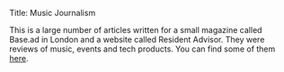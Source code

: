 Title: Music Journalism

This is a large number of articles written for a small magazine called Base.ad
in London and a website called Resident Advisor. They were reviews of music,
events and tech products. You can find some of them
[here](https://www.residentadvisor.net/profile/danielpetry).
